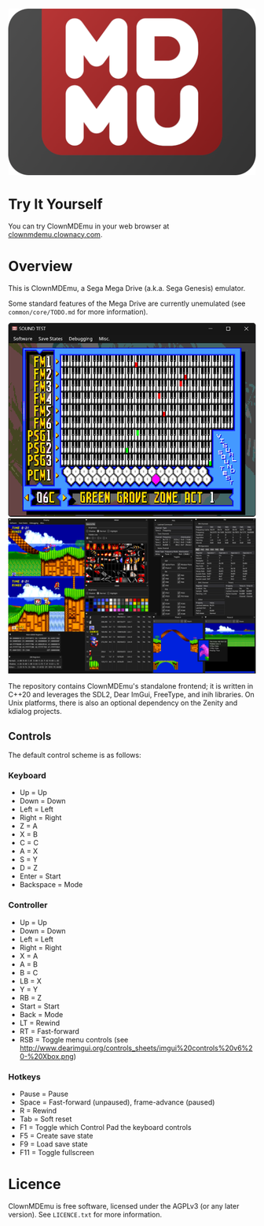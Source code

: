 ![Logo](/assets/logo.png)

# Try It Yourself

You can try ClownMDEmu in your web browser at [clownmdemu.clownacy.com](http://clownmdemu.clownacy.com).

# Overview

This is ClownMDEmu, a Sega Mega Drive (a.k.a. Sega Genesis) emulator.

Some standard features of the Mega Drive are currently unemulated (see
`common/core/TODO.md` for more information).

![Minimal](/assets/screenshot-minimal.png)
![Debug](/assets/screenshot-debug.png)

The repository contains ClownMDEmu's standalone frontend; it is written in
C++20 and leverages the SDL2, Dear ImGui, FreeType, and inih libraries. On
Unix platforms, there is also an optional dependency on the Zenity and kdialog
projects.

## Controls

The default control scheme is as follows:

### Keyboard

- Up        = Up
- Down      = Down
- Left      = Left
- Right     = Right
- Z         = A
- X         = B
- C         = C
- A         = X
- S         = Y
- D         = Z
- Enter     = Start
- Backspace = Mode

### Controller

- Up    = Up
- Down  = Down
- Left  = Left
- Right = Right
- X     = A
- A     = B
- B     = C
- LB    = X
- Y     = Y
- RB    = Z
- Start = Start
- Back  = Mode
- LT    = Rewind
- RT    = Fast-forward
- RSB   = Toggle menu controls (see http://www.dearimgui.org/controls_sheets/imgui%20controls%20v6%20-%20Xbox.png)

### Hotkeys

- Pause = Pause
- Space = Fast-forward (unpaused), frame-advance (paused)
- R     = Rewind
- Tab   = Soft reset
- F1    = Toggle which Control Pad the keyboard controls
- F5    = Create save state
- F9    = Load save state
- F11   = Toggle fullscreen

# Licence

ClownMDEmu is free software, licensed under the AGPLv3 (or any later version).
See `LICENCE.txt` for more information.
